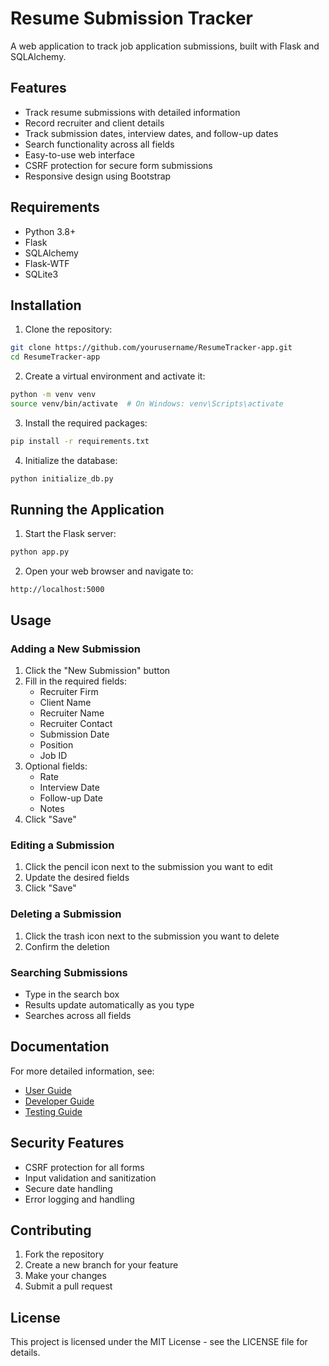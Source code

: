 # Resume Submission Tracker

A web application to track job application submissions, built with Flask and SQLAlchemy.

## Features

- Track resume submissions with detailed information
- Record recruiter and client details
- Track submission dates, interview dates, and follow-up dates
- Search functionality across all fields
- Easy-to-use web interface
- CSRF protection for secure form submissions
- Responsive design using Bootstrap

## Requirements

- Python 3.8+
- Flask
- SQLAlchemy
- Flask-WTF
- SQLite3

## Installation

1. Clone the repository:
```bash
git clone https://github.com/yourusername/ResumeTracker-app.git
cd ResumeTracker-app
```

2. Create a virtual environment and activate it:
```bash
python -m venv venv
source venv/bin/activate  # On Windows: venv\Scripts\activate
```

3. Install the required packages:
```bash
pip install -r requirements.txt
```

4. Initialize the database:
```bash
python initialize_db.py
```

## Running the Application

1. Start the Flask server:
```bash
python app.py
```

2. Open your web browser and navigate to:
```
http://localhost:5000
```

## Usage

### Adding a New Submission
1. Click the "New Submission" button
2. Fill in the required fields:
   - Recruiter Firm
   - Client Name
   - Recruiter Name
   - Recruiter Contact
   - Submission Date
   - Position
   - Job ID
3. Optional fields:
   - Rate
   - Interview Date
   - Follow-up Date
   - Notes
4. Click "Save"

### Editing a Submission
1. Click the pencil icon next to the submission you want to edit
2. Update the desired fields
3. Click "Save"

### Deleting a Submission
1. Click the trash icon next to the submission you want to delete
2. Confirm the deletion

### Searching Submissions
- Type in the search box
- Results update automatically as you type
- Searches across all fields

## Documentation

For more detailed information, see:
- [User Guide](docs/user_guide.md)
- [Developer Guide](docs/developer_guide.md)
- [Testing Guide](docs/testing_guide.md)

## Security Features

- CSRF protection for all forms
- Input validation and sanitization
- Secure date handling
- Error logging and handling

## Contributing

1. Fork the repository
2. Create a new branch for your feature
3. Make your changes
4. Submit a pull request

## License

This project is licensed under the MIT License - see the LICENSE file for details.
